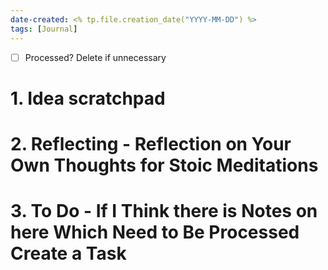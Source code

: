 ```yaml
---
date-created: <% tp.file.creation_date("YYYY-MM-DD") %>
tags: [Journal]
---
```

- [ ] Processed? Delete if unnecessary

# 1. Idea scratchpad



# 2. Reflecting - Reflection on Your Own Thoughts for Stoic Meditations



# 3. To Do - If I Think there is Notes on here Which Need to Be Processed Create a Task
